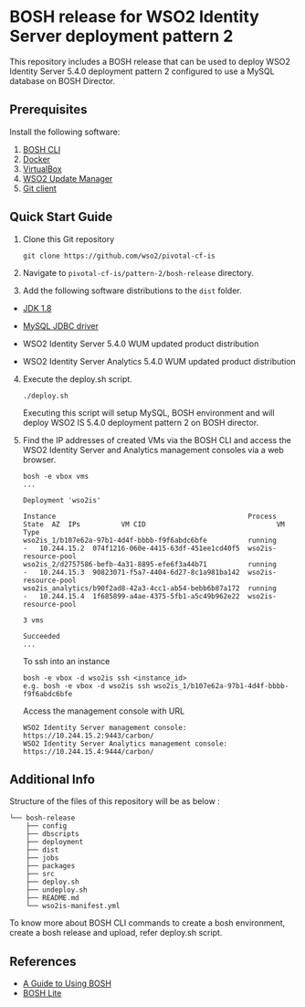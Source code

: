 # BOSH release for WSO2 Identity Server deployment pattern 2

This repository includes a BOSH release that can be used to deploy WSO2 Identity Server 5.4.0 deployment pattern 2
configured to use a MySQL database on BOSH Director.

## Prerequisites

Install the following software:

1. [BOSH CLI](https://bosh.io/docs/cli-v2.html)
2. [Docker](https://docs.docker.com/engine/installation/)
3. [VirtualBox](https://www.virtualbox.org/manual/ch02.html)
4. [WSO2 Update Manager](http://wso2.com/wum)
5. [Git client](https://git-scm.com/book/en/v2/Getting-Started-Installing-Git)

## Quick Start Guide

1. Clone this Git repository
    ```
    git clone https://github.com/wso2/pivotal-cf-is
    ```
    
2. Navigate to `pivotal-cf-is/pattern-2/bosh-release` directory.

3. Add the following software distributions to the `dist` folder.

- [JDK 1.8](http://www.oracle.com/technetwork/java/javase/downloads/jdk8-downloads-2133151.html)

- [MySQL JDBC driver](https://dev.mysql.com/downloads/connector/j/5.1.html)

- WSO2 Identity Server 5.4.0 WUM updated product distribution

- WSO2 Identity Server Analytics 5.4.0 WUM updated product distribution

4. Execute the deploy.sh script.
   ```
   ./deploy.sh
   ```
   Executing this script will setup MySQL, BOSH environment and will deploy WSO2 IS 5.4.0 deployment pattern 2 on BOSH director.

5. Find the IP addresses of created VMs via the BOSH CLI and access the WSO2 Identity Server and Analytics management consoles via a web browser.
    ```
    bosh -e vbox vms
    ...
    
    Deployment 'wso2is'
    
    Instance                                               Process State  AZ  IPs          VM CID                                VM Type  
    wso2is_1/b107e62a-97b1-4d4f-bbbb-f9f6abdc6bfe          running        -   10.244.15.2  074f1216-060e-4415-63df-451ee1cd40f5  wso2is-resource-pool  
    wso2is_2/d2757586-befb-4a31-8895-efe6f3a44b71          running        -   10.244.15.3  90823071-f5a7-4404-6d27-8c1a981ba142  wso2is-resource-pool  
    wso2is_analytics/b90f2ad8-42a3-4cc1-ab54-bebb6b87a172  running        -   10.244.15.4  1f685899-a4ae-4375-5fb1-a5c49b962e22  wso2is-resource-pool  
    
    3 vms
    
    Succeeded
    ...
    ```
    To ssh into an instance
    ```
    bosh -e vbox -d wso2is ssh <instance_id>
    e.g. bosh -e vbox -d wso2is ssh wso2is_1/b107e62a-97b1-4d4f-bbbb-f9f6abdc6bfe
    ```
    Access the management console with URL
    ```
    WSO2 Identity Server management console: https://10.244.15.2:9443/carbon/
    WSO2 Identity Server Analytics management console: https://10.244.15.4:9444/carbon/
    ```

## Additional Info

Structure of the files of this repository will be as below :
```
└── bosh-release
    ├── config
    ├── dbscripts
    ├── deployment
    ├── dist
    ├── jobs
    ├── packages
    ├── src
    ├── deploy.sh
    ├── undeploy.sh
    ├── README.md
    └── wso2is-manifest.yml
```
To know more about BOSH CLI commands to create a bosh environment, create a bosh release and upload, refer deploy.sh script.

## References

* [A Guide to Using BOSH](http://mariash.github.io/learn-bosh/)
* [BOSH Lite](https://bosh.io/docs/bosh-lite.html)
